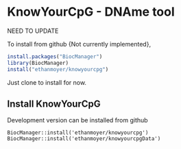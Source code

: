 # KnowYourCpG - DNAme tool

NEED TO UPDATE

To install from github {Not currently implemented},
```R
install.packages("BiocManager")
library(BiocManager)
install("ethanmoyer/knowyourcpg")
```

Just clone to install for now.

## Install KnowYourCpG

Development version can be installed from github
```{r, eval=FALSE}
BiocManager::install('ethanmoyer/knowyourcpg')
BiocManager::install('ethanmoyer/knowyourcpgData')
```
